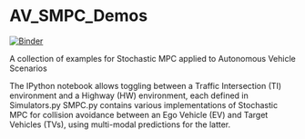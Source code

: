 # AV_SMPC_Demos
[![Binder](https://mybinder.org/badge_logo.svg)](https://mybinder.org/v2/gh/shn66/AV_SMPC_Demos/HEAD)

A collection of examples for Stochastic MPC applied to Autonomous Vehicle Scenarios



The IPython notebook allows toggling between a Traffic Intersection (TI) environment and a Highway (HW) environment, each defined in Simulators.py
SMPC.py contains various implementations of Stochastic MPC for collision avoidance between an Ego Vehicle (EV) and Target Vehicles (TVs),
using multi-modal predictions for the latter.


